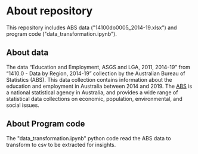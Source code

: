 # About repository

This repository includes ABS data ("14100do0005_2014-19.xlsx") and program code ("data_transformation.ipynb").

## About data
The data “Education and Employment, ASGS and LGA, 2011, 2014-19” from “1410.0 - Data by Region, 2014-19” collection by the Australian Bureau of Statistics (ABS). This data collection contains information about the education and employment in Australia between 2014 and 2019. The [ABS](https://www.abs.gov.au/) is a national statistical agency in Australia, and provides a wide range of statistical data collections on economic, population, environmental, and social issues.

## About Program code
The "data_transformation.ipynb" python code read the ABS data to transform to csv to be extracted for insights. 
